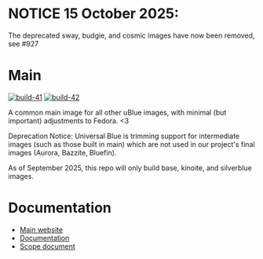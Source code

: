 # NOTICE 15 October 2025: 
The deprecated sway, budgie, and cosmic images have now been removed, see #927

# Main

[![build-41](https://github.com/ublue-os/main/actions/workflows/build-41.yml/badge.svg)](https://github.com/ublue-os/main/actions/workflows/build-41.yml)
[![build-42](https://github.com/ublue-os/main/actions/workflows/build-42.yml/badge.svg)](https://github.com/ublue-os/main/actions/workflows/build-42.yml)

A common main image for all other uBlue images, with minimal (but important) adjustments to Fedora. <3

Deprecation Notice: Universal Blue is trimming support for intermediate images (such as those built in main) which are not used in our project's final images (Aurora, Bazzite, Bluefin).

As of September 2025, this repo will only build base, kinoite, and silverblue images.

# Documentation

- [Main website](https://universal-blue.org)
- [Documentation](https://universal-blue.org/documentation.html)
- [Scope document](https://universal-blue.org/mission.html)
